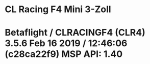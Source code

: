 # CL Racing F4 Mini 3-Zoll
# Betaflight / CLRACINGF4 (CLR4) 3.5.6 Feb 16 2019 / 12:46:06 (c28ca22f9) MSP API: 1.40
 